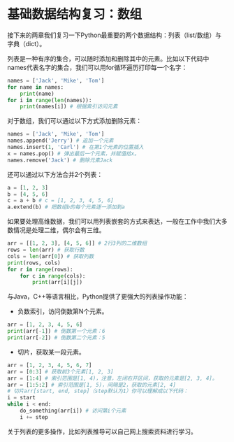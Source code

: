 # 基础数据结构复习：数组

接下来的两章我们复习一下Python最重要的两个数据结构：列表（list/数组）与字典（dict）。

列表是一种有序的集合，可以随时添加和删除其中的元素。比如以下代码中names代表名字的集合，我们可以用for循环遍历打印每一个名字：

```python
names = ['Jack', 'Mike', 'Tom']
for name in names:
    print(name)
for i in range(len(names)):
    print(names[i]) # 根据索引访问元素
```

对于数组，我们可以通过以下方式添加删除元素：

```python
names = ['Jack', 'Mike', 'Tom']
names.append('Jerry') # 追加一个元素
names.insert(1, 'Carl') # 在第1个元素的位置插入
x = names.pop() # 弹出最后一个元素，并赋值给x。
names.remove('Jack') # 删除元素Jack
```

还可以通过以下方法合并2个列表：

```python
a = [1, 2, 3]
b = [4, 5, 6]
c = a + b # c = [1, 2, 3, 4, 5, 6]
a.extend(b) # 把数组b的每个元素逐一添加到a
```

如果要处理高维数据，我们可以用列表嵌套的方式来表达，一般在工作中我们大多数情况是处理二维，偶尔会有三维。

```python
arr = [[1, 2, 3], [4, 5, 6]] # 2行3列的二维数组
rows = len(arr) # 获取行数
cols = len(arr[0]) # 获取列数
print(rows, cols)
for r in range(rows):
    for c in range(cols):
        print(arr[i][j])
```

与Java，C++等语言相比，Python提供了更强大的列表操作功能：
- 负数索引，访问倒数第N个元素。

```python
arr = [1, 2, 3, 4, 5, 6]
print(arr[-1]) # 倒数第一个元素：6
print(arr[-2]) # 倒数第二个元素：5
```

- 切片，获取某一段元素。

```python
arr = [1, 2, 3, 4, 5, 6, 7]
arr = [0:3] # 获取前3个元素[1, 2, 3]
arr = [1:4] # 索引范围是[1, 4)，注意，左闭右开区间，获取的元素是[2, 3, 4]。
arr = [1:5:2] # 索引范围是[1, 5)，间隔是2，获取的元素[2, 4]
# 切片arr[start, end, step]（step默认为1）你可以理解成以下代码：
i = start
while i < end:
    do_something(arr[i]) # 访问第i个元素
    i += step
```

关于列表的更多操作，比如列表推导可以自己网上搜索资料进行学习。